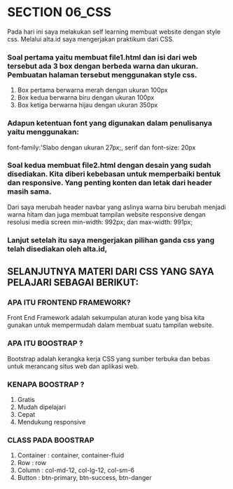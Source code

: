 # SECTION 06_CSS

Pada hari ini saya melakukan self learning membuat website dengan style css. Melalui alta.id saya mengerjakan praktikum dari CSS.

### Soal pertama yaitu membuat file1.html dan isi dari web tersebut ada 3 box dengan berbeda warna dan ukuran. Pembuatan halaman tersebut menggunakan style css.

1. Box pertama berwarna merah dengan ukuran 100px
2. Box kedua berwarna biru dengan ukuran 100px
3. Box ketiga berwarna hijau dengan ukuran 350px

### Adapun ketentuan font yang digunakan dalam penulisanya yaitu menggunakan:

font-family:'Slabo dengan ukuran 27px;, serif dan font-size: 20px

### Soal kedua membuat file2.html dengan desain yang sudah disediakan. Kita diberi kebebasan untuk memperbaiki bentuk dan responsive. Yang penting konten dan letak dari header masih sama.

Dari saya merubah header navbar yang aslinya warna biru berubah menjadi warna hitam dan juga membuat tampilan website responsive dengan resolusi media screen min-width: 992px; dan max-width: 991px;

### Lanjut setelah itu saya mengerjakan pilihan ganda css yang telah disediakan oleh alta.id,

## SELANJUTNYA MATERI DARI CSS YANG SAYA PELAJARI SEBAGAI BERIKUT:

### APA ITU FRONTEND FRAMEWORK?

Front End Framework adalah sekumpulan aturan kode yang bisa kita gunakan untuk mempermudah dalam membuat suatu tampilan website.

### APA ITU BOOSTRAP ?

Bootstrap adalah kerangka kerja CSS yang sumber terbuka dan bebas untuk merancang situs web dan aplikasi web.

### KENAPA BOOSTRAP ?

1. Gratis
2. Mudah dipelajari
3. Cepat
4. Mendukung responsive

### CLASS PADA BOOSTRAP

1. Container : container, container-fluid
2. Row : row
3. Column : col-md-12, col-lg-12, col-sm-6
4. Button : btn-primary, btn-success, btn-danger
